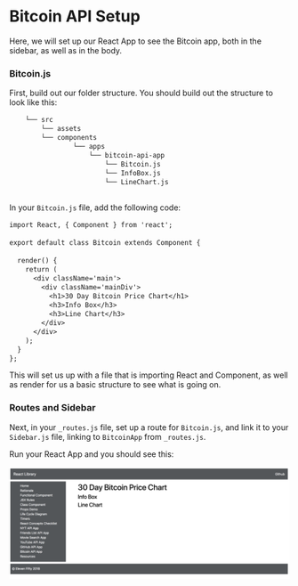 # Bitcoin API Setup
Here, we will set up our React App to see the Bitcoin app, both in the sidebar, as well as in the body.

### Bitcoin.js
First, build out our folder structure.  You should build out the structure to look like this:<br>

```
    └── src
        └── assets
        └── components
                └── apps
                    └── bitcoin-api-app
                        └── Bitcoin.js
                        └── InfoBox.js
                        └── LineChart.js
                        
```

In your `Bitcoin.js` file, add the following code:<br>

```
import React, { Component } from 'react';

export default class Bitcoin extends Component {

  render() {
    return (
      <div className='main'>
        <div className='mainDiv'>
          <h1>30 Day Bitcoin Price Chart</h1>
          <h3>Info Box</h3>
          <h3>Line Chart</h3>
        </div>
      </div>
    );
  }
};
```
This will set us up with a file that is importing React and Component, as well as render for us a basic structure to see what is going on.

### Routes and Sidebar
Next, in your `_routes.js` file, set up a route for `Bitcoin.js`, and link it to your `Sidebar.js` file, linking to `BitcoinApp` from `_routes.js`.<br>

Run your React App and you should see this:<br>

![picture](../../assets/7.1-setup.png)
